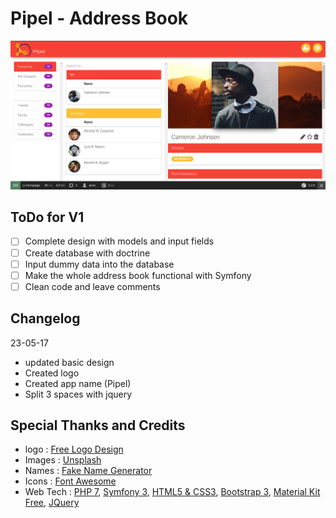 # Pipel - Address Book
![alt text](readme/pipel-screenshot.png)
## ToDo for V1
- [ ] Complete design with models and input fields
- [ ] Create database with doctrine
- [ ] Input dummy data into the database
- [ ] Make the whole address book functional with Symfony
- [ ] Clean code and leave comments
## Changelog
23-05-17
- updated basic design
- Created logo
- Created app name (Pipel)
- Split 3 spaces with jquery
## Special Thanks and Credits
- logo : [Free Logo Design](https://www.freelogodesign.org)
- Images : [Unsplash](https://unsplash.com)
- Names : [Fake Name Generator](http://www.fakenamegenerator.com)
- Icons : [Font Awesome](http://fontawesome.io)
- Web Tech : [PHP 7](http://php.net), [Symfony 3](https://symfony.com), [HTML5 & CSS3](https://www.w3.org), [Bootstrap 3](http://getbootstrap.com), [Material Kit Free](https://www.creative-tim.com/product/material-kit), [JQuery](http://jquery.com)

